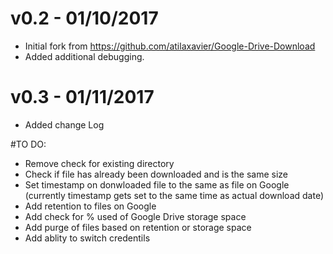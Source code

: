 # v0.2 - 01/10/2017

* Initial fork from <https://github.com/atilaxavier/Google-Drive-Download>
* Added additional debugging.

# v0.3 - 01/11/2017 

* Added change Log


#TO DO:

* Remove check for existing directory
* Check if file has already been downloaded and is the same size
* Set timestamp on donwloaded file to the same as file on Google (currently timestamp gets set to the same time as actual download date)
* Add retention to files on Google
* Add check for % used of Google Drive storage space 
* Add purge of files based on retention or storage space
* Add ablity to switch credentils

